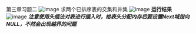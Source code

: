第三章习题二
![image](https://user-images.githubusercontent.com/91459872/136796784-5328fc23-c181-497c-ad3d-75f03332f99f.png)
求两个已排序表的交集和并集
![image](https://user-images.githubusercontent.com/91459872/137313891-8549831f-7b24-44d3-a67a-1acb6b218d23.png)
**运行结果**
![image](https://user-images.githubusercontent.com/91459872/137313955-2f3c382e-9fe6-470a-b59a-572867b4e8e8.png)
***注意使用头插法对表进行插入时，给表头分配内存后要设置Next域指向NULL，不然会出现越界的问题***
